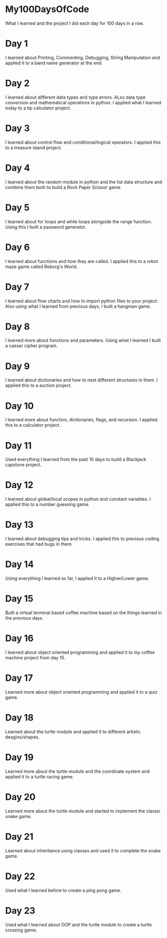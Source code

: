 # My100DaysOfCode

What I learned and the project I did each day for 100 days in a row.

# Day 1

I learned about Printing, Commenting, Debugging, String Manipulation and applied it to a band name generator at the end.

# Day 2

I learned about different data types and type errors. ALso data type conversion and mathematical operations in python. I applied what I learned today to a tip calculator project.

# Day 3

I learned about control flow and conditional/logical operators. I applied this to a treasure island project.

# Day 4

I learned about the random module in python and the list data structure and combine them both to build a Rock Paper Scissor game.

# Day 5

I learned about for loops and while loops alongside the range function. Using this I built a password generator.

# Day 6

I learned about functions and how they are called. I applied this to a robot maze game called Reborg's World.

# Day 7

I learned about flow charts and how to import python files to your project. Also using what I learned from previous days, I built a hangman game.

# Day 8

I learned more about functions and parameters. Using what I learned I built a caesar cipher program.

# Day 9

I learned about dictionaries and how to nest different structures in them. I applied this to a auction project.

# Day 10

I learned more about function, dictionaries, flags, and recursion. I applied this to a calculator project.

# Day 11

Used everything I learned from the past 10 days to build a Blackjack capstone project.

# Day 12

I learned about global/local scopes in python and constant variables. I applied this to a number guessing game.

# Day 13

I learned about debugging tips and tricks. I applied this to previous coding exercises that had bugs in them.

# Day 14

Using everything I learned so far, I applied it to a Higher/Lower game.

# Day 15

Built a virtual terminal based coffee machine based on the things learned in the previous days.

# Day 16

I learned about object oriented programming and applied it to my coffee machine project from day 15.

# Day 17

Learned more about object oriented programming and applied it to a quiz game.

# Day 18

Learned about the turtle module and applied it to different artistic desgins/shapes.

# Day 19

Learned more about the turtle module and the coordinate system and applied it to a turtle racing game.

# Day 20

Learned more about the turtle module and started to implement the classic snake game.

# Day 21

Learned about inheritance using classes and used it to complete the snake game.

# Day 22

Used what I learned before to create a ping pong game.

# Day 23

Used what I learned about OOP and the turtle module to create a turtle crossing game.
